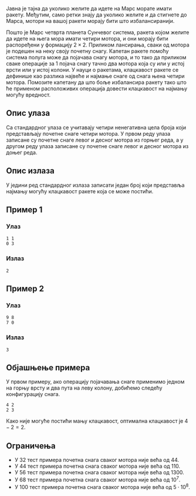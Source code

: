 Јавна је тајна да уколико желите да идете на Марс морате имати ракету. Међутим, само ретки знају да уколико желите и да стигнете до Марса, мотори на вашој ракети морају бити што избалансиранији.

Пошто је Марс четврта планета Сунчевог система, ракета којом желите да идете на њега мора имати четири мотора, и они морају бити распоређени у формацију $2 \times 2$. Приликом лансирања, сваки од мотора је подешен на неку своју почетну снагу. Капетан ракете помоћу система полуга може да појачава снагу мотора, и то тако да приликом сваке операције за 1 појача снагу тачно два мотора која су или у истој врсти или у истој колони. У науци о ракетама, клацкавост ракете се дефинише као разлика највеће и најмање снаге од снага њена четири мотора. Помозите капетану да што боље избалансира ракету тако што ће применом расположивих операција довести клацкавост на најмању могућу вредност.

## Опис улаза
Са стандардног улаза се учитавају четири ненегативна цела броја који представљају почетне снаге четири мотора. У првом реду улаза записане су почетне снаге левог и десног мотора из горњег реда, а у другом реду улаза записане су почетне снаге левог и десног мотора из доњег реда.

## Опис излаза
У једини ред стандардног излаза записати један број који представља најмању могућу клацкавост ракете која се може постићи.

## Пример 1
### Улаз
~~~
1 1
0 3
~~~

### Излаз
~~~
2
~~~

## Пример 2
### Улаз
~~~
9 8
7 0
~~~

### Излаз
~~~
3
~~~

## Објашњење примера
У првом примеру, ако операцију појачавања снаге применимо једном на горњу врсту и два пута на леву колону, добићемо следећу конфигурацију снага.
~~~
4 2
2 3
~~~
Како није могуће постићи мању клацкавост, оптимална клацкавост је $4 - 2 = 2$.

## Ограничења
* У $32%$ тест примера почетна снага сваког мотора није већа од $44$.
* У $44%$ тест примера почетна снага сваког мотора није већа од $110$.
* У $56%$ тест примера почетна снага сваког мотора није већа од $1300$.
* У $68%$ тест примера почетна снага сваког мотора није већа од $10^7$.
* У $100%$ тест примера почетна снага сваког мотора није већа од $5 \cdot 10^8$.
